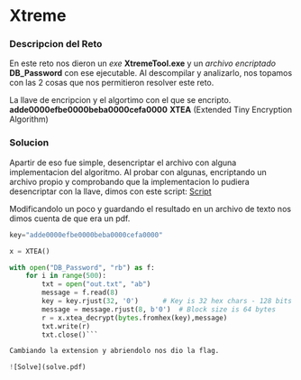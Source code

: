# Xtreme

### Descripcion del Reto

En este reto nos dieron un *exe* **XtremeTool.exe** y un *archivo encriptado* **DB_Password** con ese ejecutable. Al descompilar y analizarlo, nos topamos con las 2 cosas que nos permitieron resolver este reto.

La llave de encripcion y el algortimo con el que se encripto.
**adde0000efbe0000beba0000cefa0000**
**XTEA** (Extended Tiny Encryption Algorithm)

### Solucion

Apartir de eso fue simple, desencriptar el archivo con alguna implementacion del algoritmo.
Al probar con algunas, encriptando un archivo propio y comprobando que la implementacion lo pudiera desencriptar con la llave, dimos con este script: [Script](https://asecuritysite.com/encryption/xtea)

Modificandolo un poco y guardando el resultado en un archivo de texto nos dimos cuenta de que era un pdf.

```python
key="adde0000efbe0000beba0000cefa0000"

x = XTEA()

with open("DB_Password", "rb") as f: 
    for i in range(500):
        txt = open("out.txt", "ab")
        message = f.read(8)
        key = key.rjust(32, '0')      # Key is 32 hex chars - 128 bits 
        message = message.rjust(8, b'0')  # Block size is 64 bytes
        r = x.xtea_decrypt(bytes.fromhex(key),message)
        txt.write(r)
        txt.close()```

Cambiando la extension y abriendolo nos dio la flag.

![Solve](solve.pdf)